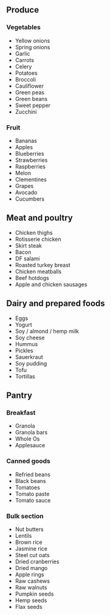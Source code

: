 
## Produce

### Vegetables

* Yellow onions
* Spring onions
* Garlic
* Carrots
* Celery
* Potatoes
* Broccoli
* Cauliflower
* Green peas
* Green beans
* Sweet pepper
* Zucchini

### Fruit
* Bananas
* Apples
* Blueberries
* Strawberries
* Raspberries
* Melon
* Clementines
* Grapes
* Avocado
* Cucumbers

## Meat and poultry
* Chicken thighs
* Rotisserie chicken
* Skirt steak
* Bacon
* DF salami
* Roasted turkey breast
* Chicken meatballs
* Beef hotdogs
* Apple and chicken sausages

## Dairy and prepared foods
* Eggs
* Yogurt
* Soy / almond / hemp milk
* Soy cheese
* Hummus
* Pickles
* Sauerkraut
* Soy pudding
* Tofu
* Tortillas

## Pantry

### Breakfast
* Granola
* Granola bars
* Whole Os
* Applesauce

### Canned goods
* Refried beans
* Black beans
* Tomatoes
* Tomato paste
* Tomato sauce

### Bulk section
* Nut butters
* Lentils
* Brown rice
* Jasmine rice
* Steel cut oats
* Dried cranberries
* Dried mango
* Apple rings
* Raw cashews
* Raw walnuts
* Pumpkin seeds
* Hemp seeds
* Flax seeds
